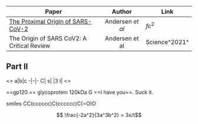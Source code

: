 | Paper                                                      |      Author      | Link          |
| ---------------------------------------------------------- | :--------------: | ------------- |
| [The Proximal Origin of SARS-CoV-2](http://www.nature.com) | Andersen *et al* | $fc^2$        |
| The Origin of SARS CoV2: A Critical Review                 |  Andersen et al  | Science^2021^ |

## Part II
<>
a|b|c
-|-|-
C|
s| |3
I|
<>

==gp120.== glycoprotein 120kDa
G ==I have you==. Suck it.

smiles
CC(cccccc)C(cccccc)C(=O)O

$$ \frac{-2a^2}{3a^3b^2} = 3x/t$$ 